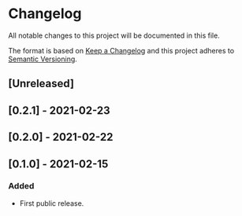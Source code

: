 # Changelog

All notable changes to this project will be documented in this file.

The format is based on [Keep a Changelog](http://keepachangelog.com/en/1.0.0/)
and this project adheres to [Semantic Versioning](http://semver.org/spec/v2.0.0.html).

## [Unreleased]

## [0.2.1] - 2021-02-23

## [0.2.0] - 2021-02-22

## [0.1.0] - 2021-02-15

### Added

- First public release.
